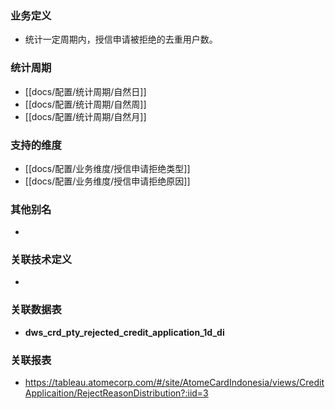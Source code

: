 ### 业务定义

* 统计一定周期内，授信申请被拒绝的去重用户数。
### 统计周期

* [[docs/配置/统计周期/自然日]]
* [[docs/配置/统计周期/自然周]]
* [[docs/配置/统计周期/自然月]]
### 支持的维度

* [[docs/配置/业务维度/授信申请拒绝类型]]
* [[docs/配置/业务维度/授信申请拒绝原因]]
### 其他别名

* 
### 关联技术定义

* 
### 关联数据表

* **dws_crd_pty_rejected_credit_application_1d_di**
### 关联报表
* https://tableau.atomecorp.com/#/site/AtomeCardIndonesia/views/CreditApplicaition/RejectReasonDistribution?:iid=3
